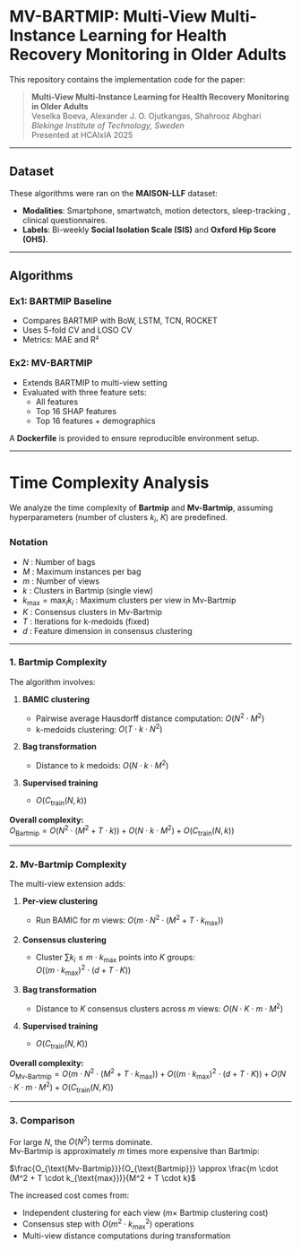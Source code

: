 # MV-BARTMIP: Multi-View Multi-Instance Learning for Health Recovery Monitoring in Older Adults

This repository contains the implementation code for the paper:

> **Multi-View Multi-Instance Learning for Health Recovery Monitoring in Older Adults**  
> Veselka Boeva, Alexander J. O. Ojutkangas, Shahrooz Abghari  
> *Blekinge Institute of Technology, Sweden*  
> Presented at HCAIxIA 2025

---

## Dataset

These algorithms were ran on the **MAISON-LLF** dataset:

- **Modalities**: Smartphone, smartwatch, motion detectors, sleep-tracking , clinical questionnaires.
- **Labels**: Bi-weekly **Social Isolation Scale (SIS)** and **Oxford Hip Score (OHS)**.
---

##  Algorithms

### Ex1: BARTMIP Baseline
- Compares BARTMIP with BoW, LSTM, TCN, ROCKET
- Uses 5-fold CV and LOSO CV
- Metrics: MAE and R²

### Ex2: MV-BARTMIP
- Extends BARTMIP to multi-view setting
- Evaluated with three feature sets:
  - All features
  - Top 16 SHAP features
  - Top 16 features + demographics


A **Dockerfile** is provided to ensure reproducible environment setup. 

---
# Time Complexity Analysis

We analyze the time complexity of **Bartmip** and **Mv-Bartmip**, assuming hyperparameters (number of clusters $k_i$, $K$) are predefined.

### Notation
- $N$ : Number of bags  
- $M$ : Maximum instances per bag  
- $m$ : Number of views  
- $k$ : Clusters in Bartmip (single view)  
- $k_{\text{max}} = \max_i k_i$ : Maximum clusters per view in Mv-Bartmip  
- $K$ : Consensus clusters in Mv-Bartmip  
- $T$ : Iterations for k-medoids (fixed)  
- $d$ : Feature dimension in consensus clustering  

---

### 1. Bartmip Complexity
The algorithm involves:  

1. **BAMIC clustering**  
   - Pairwise average Hausdorff distance computation: $O(N^2 \cdot M^2)$  
   - k-medoids clustering: $O(T \cdot k \cdot N^2)$  

2. **Bag transformation**  
   - Distance to $k$ medoids: $O(N \cdot k \cdot M^2)$  

3. **Supervised training**  
   - $O(C_{\text{train}}(N, k))$  

**Overall complexity:**  
$O_{\text{Bartmip}} = O(N^2 \cdot (M^2 + T \cdot k)) + O(N \cdot k \cdot M^2) + O(C_{\text{train}}(N, k))$

---

### 2. Mv-Bartmip Complexity
The multi-view extension adds:  

1. **Per-view clustering**  
   - Run BAMIC for $m$ views: $O(m \cdot N^2 \cdot (M^2 + T \cdot k_{\text{max}}))$  

2. **Consensus clustering**  
   - Cluster $\sum k_i \leq m \cdot k_{\text{max}}$ points into $K$ groups:  
     $O((m \cdot k_{\text{max}})^2 \cdot (d + T \cdot K))$  

3. **Bag transformation**  
   - Distance to $K$ consensus clusters across $m$ views: $O(N \cdot K \cdot m \cdot M^2)$  

4. **Supervised training**  
   - $O(C_{\text{train}}(N, K))$  

**Overall complexity:**  
$O_{\text{Mv-Bartmip}} = O(m \cdot N^2 \cdot (M^2 + T \cdot k_{\text{max}})) + O((m \cdot k_{\text{max}})^2 \cdot (d + T \cdot K)) + O(N \cdot K \cdot m \cdot M^2) + O(C_{\text{train}}(N, K))$

---

### 3. Comparison
For large $N$, the $O(N^2)$ terms dominate.  
Mv-Bartmip is approximately $m$ times more expensive than Bartmip:

$\frac{O_{\text{Mv-Bartmip}}}{O_{\text{Bartmip}}} \approx \frac{m \cdot (M^2 + T \cdot k_{\text{max}})}{M^2 + T \cdot k}$

The increased cost comes from:
- Independent clustering for each view ($m \times$ Bartmip clustering cost)  
- Consensus step with $O(m^2 \cdot k_{\text{max}}^2)$ operations  
- Multi-view distance computations during transformation  
